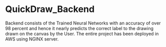 # QuickDraw_Backend
Backend consists of the Trained Neural Networks with an accuracy of over 98 percent and hence it nearly predicts the correct label to the drawing drawn on the canvas by the User.
The entire project has been deployed in AWS using NGINX server.

